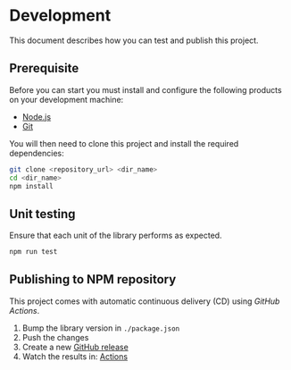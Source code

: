 # Development

This document describes how you can test and publish this project.

## Prerequisite

Before you can start you must install and configure the following products on your development machine:

* [Node.js][nodejs]
* [Git][git]

You will then need to clone this project and install the required dependencies:

```sh
git clone <repository_url> <dir_name>
cd <dir_name>
npm install
```

## Unit testing

Ensure that each unit of the library performs as expected.

```sh
npm run test
```

## Publishing to NPM repository

This project comes with automatic continuous delivery (CD) using *GitHub Actions*.

1. Bump the library version in `./package.json`
2. Push the changes
3. Create a new [GitHub release](https://github.com/dsi-hug/eslint-config/releases/new)
4. Watch the results in: [Actions](https://github.com/dsi-hug/eslint-config/actions)



[git]: https://git-scm.com/
[nodejs]: https://nodejs.org/
